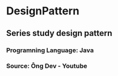 # DesignPattern

## Series study design pattern

### Programning Language: Java

### Source: Ông Dev - Youtube
